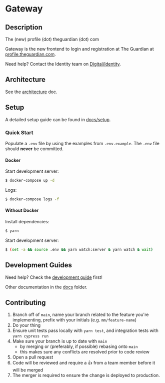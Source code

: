 # Gateway

## Description

The (new) profile (dot) theguardian (dot) com

Gateway is the new frontend to login and registration at The Guardian at [profile.theguardian.com](https://profile.theguardian.com).

Need help? Contact the Identity team on [Digital/Identity](https://chat.google.com/room/AAAAFdv9gK8).

## Architecture

See the [architecture](docs/architecture.md) doc.

## Setup

A detailed setup guide can be found in [docs/setup](docs/setup.md).

### Quick Start

Populate a `.env` file by using the examples from `.env.example`. The `.env` file should **never** be committed.

#### Docker

Start development server:

```sh
$ docker-compose up -d
```

Logs:

```sh
$ docker-compose logs -f
```

#### Without Docker

Install dependencies:

```sh
$ yarn
```

Start development server:

```sh
$ (set -a && source .env && yarn watch:server & yarn watch & wait)
```

## Development Guides

Need help? Check the [development guide](docs/development.md) first!

Other documentation in the [docs](docs) folder.

## Contributing

1. Branch off of `main`, name your branch related to the feature you're
   implementing, prefix with your initials (e.g. `mm/feature-name`)
2. Do your thing
3. Ensure unit tests pass locally with `yarn test`, and integration tests with `yarn cypress run`
4. Make sure your branch is up to date with `main`
   - by merging or (preferably, if possible) rebasing onto `main`
   - this makes sure any conflicts are resolved prior to code review
5. Open a pull request
6. Code will be reviewed and require a 👍 from a team member before it
   will be merged
7. The merger is required to ensure the change is deployed to production.
